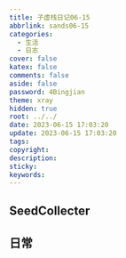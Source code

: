 ```yaml
---
title: 子虚栈日记06-15
abbrlink: sands06-15
categories:
  - 生活
  - 日志
cover: false
katex: false
comments: false
aside: false
password: 4Bingjian
theme: xray
hidden: true
root: ../../
date: 2023-06-15 17:03:20
update: 2023-06-15 17:03:20
tags:
copyright:
description:
sticky:
keywords:
---
```


## SeedCollecter


## 日常
